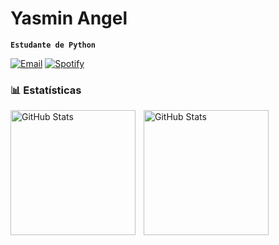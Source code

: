 #  Yasmin Angel
**`Estudante de Python`**

[![Email](https://img.shields.io/badge/Email-9370DB?style=for-the-badge&logo=gmail&logoColor=white)](mailto:yasminangel2026@gmail.com)
[![Spotify](https://img.shields.io/badge/Spotify-9370DB?style=for-the-badge&logo=spotify&logoColor=white)](https://open.spotify.com/user/seuusuario)


### 📊 Estatísticas

<p>
  <img 
    align="left" 
    alt="GitHub Stats" 
    height="200" 
    style="padding-right: 10px;" 
    src="https://github-readme-stats.vercel.app/api?username=Legnnah&show_icons=true&theme=tokyonight&include_all_commits=true&locale=pt-br" 
  />

<img 
      align="left" 
      alt="GitHub Stats" 
      height="200" 
      src="https://github-readme-stats.vercel.app/api/top-langs/?username=legnnah&theme=tokyonight&layout=compact&custom_title=Tecnologias&langs_count=9" 
  />

</p>
